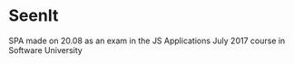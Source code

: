 # SeenIt
SPA made on 20.08 as an exam in the JS Applications July 2017 course in Software University
